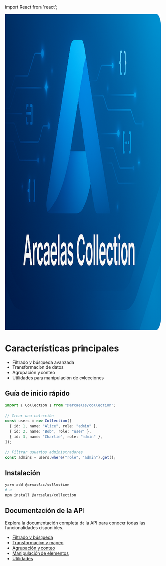 import React from 'react';

<div className="banner-container" style={{marginBottom: '2rem'}}>
  <picture>
    <source 
      srcSet="/img/webp/banner.webp" 
      type="image/webp"
    />
    <source 
      srcSet="/img/banner.png" 
      type="image/png"
    />
    <img 
      src="/img/banner.png" 
      alt="Arcaelas Collection: librería TypeScript para manipulación eficiente de colecciones de datos" 
      style={{width: '100%', borderRadius: '8px', boxShadow: '0 4px 6px rgba(0,0,0,0.1)'}}
      width="1536"
      height="1024"
      loading="eager" 
      fetchpriority="high"
    />
  </picture>
</div>

# Características principales

- Filtrado y búsqueda avanzada
- Transformación de datos
- Agrupación y conteo
- Utilidades para manipulación de colecciones

## Guía de inicio rápido

```typescript
import { Collection } from "@arcaelas/collection";

// Crear una colección
const users = new Collection([
  { id: 1, name: "Alice", role: "admin" },
  { id: 2, name: "Bob", role: "user" },
  { id: 3, name: "Charlie", role: "admin" },
]);

// Filtrar usuarios administradores
const admins = users.where("role", "admin").get();
```

## Instalación

```bash
yarn add @arcaelas/collection
# o
npm install @arcaelas/collection
```

## Documentación de la API

Explora la documentación completa de la API para conocer todas las funcionalidades disponibles.

- [Filtrado y búsqueda](/docs/api/filtrado-busqueda)
- [Transformación y mapeo](/docs/api/transformacion-mapeo)
- [Agrupación y conteo](/docs/api/agrupacion-conteo)
- [Manipulación de elementos](/docs/api/manipulacion-elementos)
- [Utilidades](/docs/api/utilidades)
